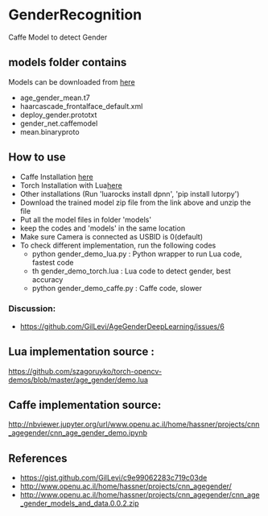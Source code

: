 # GenderRecognition
Caffe Model to detect Gender

## models folder contains
Models can be downloaded from [here](http://www.openu.ac.il/home/hassner/projects/cnn_agegender/cnn_age_gender_models_and_data.0.0.2.zip)
- age_gender_mean.t7
- haarcascade_frontalface_default.xml
- deploy_gender.prototxt  
- gender_net.caffemodel       
- mean.binaryproto

## How to use
- Caffe Installation [here](http://caffe.berkeleyvision.org/installation.html)
- Torch Installation with Lua[here](http://torch.ch/docs/getting-started.html#installing-torch)
- Other installations (Run 'luarocks install dpnn', 'pip install lutorpy')
- Download the trained model zip file from the link above and unzip the file
- Put all the model files in folder 'models'
- keep the codes and 'models' in the same location
- Make sure Camera is connected as USBID is 0(default)
- To check different implementation, run the following codes
  - python gender_demo_lua.py : Python wrapper to run Lua code, fastest code
  - th gender_demo_torch.lua  : Lua code to detect gender, best accuracy 
  - python gender_demo_caffe.py : Caffe code, slower
  

### Discussion:
- https://github.com/GilLevi/AgeGenderDeepLearning/issues/6

## Lua implementation source : 
https://github.com/szagoruyko/torch-opencv-demos/blob/master/age_gender/demo.lua

## Caffe implementation  source:  
http://nbviewer.jupyter.org/url/www.openu.ac.il/home/hassner/projects/cnn_agegender/cnn_age_gender_demo.ipynb

## References
- https://gist.github.com/GilLevi/c9e99062283c719c03de
- http://www.openu.ac.il/home/hassner/projects/cnn_agegender/
- http://www.openu.ac.il/home/hassner/projects/cnn_agegender/cnn_age_gender_models_and_data.0.0.2.zip

